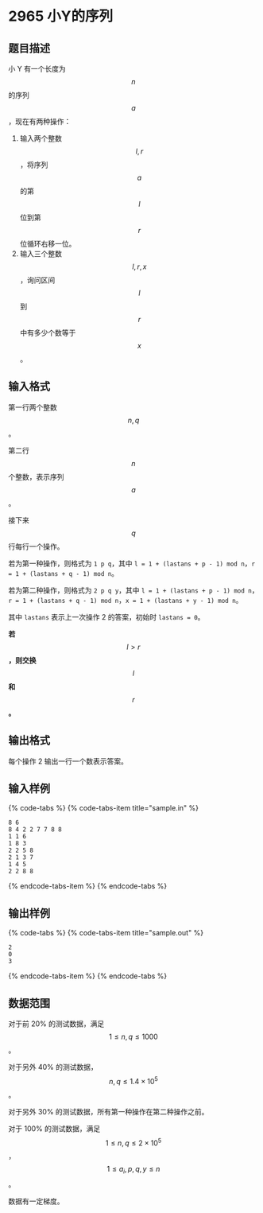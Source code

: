 # 2965 小Y的序列

## 题目描述

小 Y 有一个长度为 $$n$$ 的序列 $$a$$，现在有两种操作：

1. 输入两个整数 $$l,\,r$$，将序列 $$a$$ 的第 $$l$$ 位到第 $$r$$ 位循环右移一位。
2. 输入三个整数 $$l,\,r,\,x$$，询问区间 $$l$$ 到 $$r$$ 中有多少个数等于 $$x$$。

## 输入格式

第一行两个整数 $$n,\,q$$。

第二行 $$n$$ 个整数，表示序列 $$a$$。

接下来 $$q$$ 行每行一个操作。

若为第一种操作，则格式为 `1 p q`，其中 `l = 1 + (lastans + p - 1) mod n`，`r = 1 + (lastans + q - 1) mod n`。

若为第二种操作，则格式为 `2 p q y`，其中 `l = 1 + (lastans + p - 1) mod n`，`r = 1 + (lastans + q - 1) mod n`，`x = 1 + (lastans + y - 1) mod n`。

其中 `lastans` 表示上一次操作 2 的答案，初始时 `lastans = 0`。

**若** $$l>r$$**，则交换** $$l$$ **和** $$r$$**。**

## **输出格式**

每个操作 2 输出一行一个数表示答案。

## 输入样例

{% code-tabs %}
{% code-tabs-item title="sample.in" %}
```text
8 6
8 4 2 2 7 7 8 8
1 1 6
1 8 3
2 2 5 8
2 1 3 7
1 4 5
2 2 8 8
```
{% endcode-tabs-item %}
{% endcode-tabs %}

## 输出样例

{% code-tabs %}
{% code-tabs-item title="sample.out" %}
```text
2
0
3
```
{% endcode-tabs-item %}
{% endcode-tabs %}

## 数据范围

对于前 20% 的测试数据，满足 $$1 \leq n,\,q \leq 1000$$。

对于另外 40% 的测试数据，$$n,\,q \leq 1.4 \times 10^5$$。

对于另外 30% 的测试数据，所有第一种操作在第二种操作之前。

对于 100% 的测试数据，满足 $$1 \leq n,\,q \leq 2 \times 10^5$$，$$1 \leq a_i,\,p,\,q,\,y \leq n$$。

数据有一定梯度。

